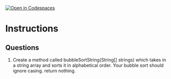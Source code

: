 [![Open in Codespaces](https://classroom.github.com/assets/launch-codespace-2972f46106e565e64193e422d61a12cf1da4916b45550586e14ef0a7c637dd04.svg)](https://classroom.github.com/open-in-codespaces?assignment_repo_id=19034839)
# Instructions  

  ## Questions
  1. Create a method called bubbleSortString(String[] strings) which takes in a string array and sorts it in alphabetical order.  Your bubble sort should ignore casing.  return nothing.

